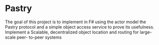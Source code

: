 # Pastry
The goal of this project is to implement in F# using the actor model the Pastry protocol and a simple object access service to prove its usefulness. Implement a Scalable, decentralized object location and routing for large-scale peer- to-peer systems
